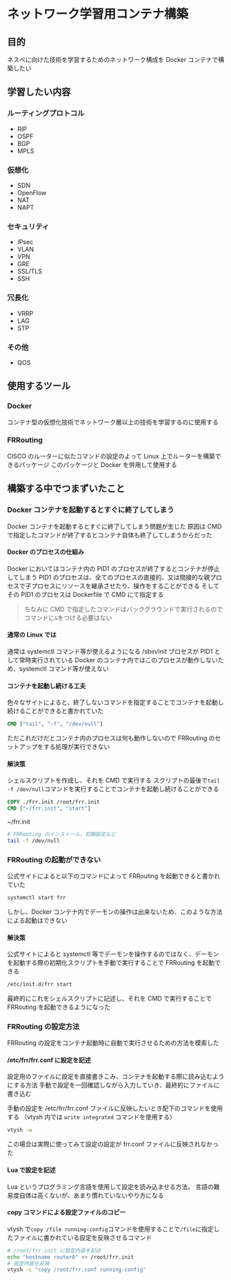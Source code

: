 # ネットワーク学習用コンテナ構築

## 目的

ネスぺに向けた技術を学習するためのネットワーク構成を Docker コンテナで構築したい

## 学習したい内容

### ルーティングプロトコル

- RIP
- OSPF
- BGP
- MPLS

### 仮想化

- SDN
- OpenFlow
- NAT
- NAPT

### セキュリティ

- IPsec
- VLAN
- VPN
- GRE
- SSL/TLS
- SSH

### 冗長化

- VRRP
- LAG
- STP

### その他

- QOS

## 使用するツール

### Docker

コンテナ型の仮想化技術でネットワーク層以上の技術を学習するのに使用する

### FRRouting

CISCO のルーターに似たコマンドの設定のよって Linux 上でルーターを構築できるパッケージ
このパッケージと Docker を併用して使用する

## 構築する中でつまずいたこと

### Docker コンテナを起動するとすぐに終了してしまう

Docker コンテナを起動するとすぐに終了してしまう問題が生じた
原因は CMD で指定したコマンドが終了するとコンテナ自体も終了してしまうからだった

#### Docker のプロセスの仕組み

Docker においてはコンテナ内の PID1 のプロセスが終了するとコンテナが停止してしまう
PID1 のプロセスは、全てのプロセスの直接的、又は間接的な親プロセスで子プロセスにリソースを継承させたり、操作をすることができる
そしてその PID1 のプロセスは Dockerfile で CMD にて指定する

> ちなみに CMD で指定したコマンドはバックグラウンドで実行されるのでコマンドに`&`をつける必要はない

#### 通常の Linux では

通常は systemctl コマンド等が使えるようになる /sbin/init プロセスが PID1 として常時実行されている
Docker のコンテナ内ではこのプロセスが動作しないため、systemctl コマンド等が使えない

#### コンテナを起動し続ける工夫

色々なサイトによると、終了しないコマンドを指定することでコンテナを起動し続けることができると書かれていた

```Dockerfile
CMD ["tail", "-f", "/dev/null"]
```

ただこれだけだとコンテナ内のプロセスは何も動作しないので FRRouting のセットアップをする処理が実行できない

#### 解決策

シェルスクリプトを作成し、それを CMD で実行する
スクリプトの最後で`tail  -f /dev/null`コマンドを実行することでコンテナを起動し続けることができる

```Dockerfile
COPY ./frr.init /root/frr.init
CMD ["~/frr.init", "start"]
```

~/frr.init

```Bash
# FRRouting のインストール、初期設定など
tail -f /dev/null
```

### FRRouting の起動ができない

公式サイトによると以下のコマンドによって FRRouting を起動できると書かれていた

```bash
systemctl start frr
```

しかし、Docker コンテナ内でデーモンの操作は出来ないため、このような方法による起動はできない

#### 解決策

公式サイトによると systemctl 等でデーモンを操作するのではなく、デーモンを起動する際の初期化スクリプトを手動で実行することで FRRouting を起動できる

```Bash
/etc/init.d/frr start
```

最終的にこれをシェルスクリプトに記述し、それを CMD で実行することで FRRouting を起動できるようになった

### FRRouting の設定方法

FRRouting の設定をコンテナ起動時に自動で実行させるための方法を模索した

#### /etc/frr/frr.conf に設定を記述

設定用のファイルに設定を直接書きこみ、コンテナを起動する際に読み込むようにする方法
手動で設定を一回確認しながら入力していき、最終的にファイルに書き込む

手動の設定を /etc/frr/frr.conf ファイルに反映したいとき配下のコマンドを使用する
（vtysh 内では `write integrated` コマンドを使用する）

```bash
vtysh -w
```

この場合は実際に使ってみて設定の設定が frr.conf ファイルに反映されなかった

#### Lua で設定を記述

Lua というプログラミング言語を使用して設定を読み込ませる方法。
言語の難易度自体は高くないが、あまり慣れていないやり方になる

#### copy コマンドによる設定ファイルのコピー

vtysh で`copy /file running-config`コマンドを使用することで`/file`に指定したファイルに書かれている設定を反映させるコマンド

```bash
# /root/frr.init に設定内容を記述
echo "hostname router0" >> /root/frr.init
# 設定内容を反映
vtysh -c "copy /root/frr.conf running-config"
```
